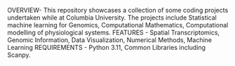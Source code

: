 OVERVIEW- This  repository showcases a collection of some coding projects undertaken while at Columbia University. The projects include Statistical machine learning for Genomics, Computational Mathematics, Computational modelling of physiological systems.
FEATURES - Spatial Transcriptomics, Genomic Information, Data Visualization, Numerical Methods, Machine Learning
REQUIREMENTS - Python 3.11, Common Libraries including Scanpy.
